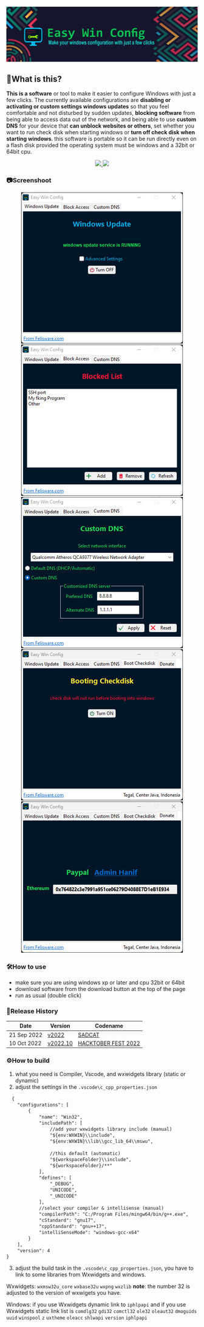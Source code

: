 ![header](Assets/Readme-Image/header.png)

## 🤔What is this?
**This is a software** or tool to make it easier to configure Windows with just a few clicks. The currently available configurations are **disabling or activating or custom settings windows updates** so that you feel comfortable and not disturbed by sudden updates, **blocking software** from being able to access data out of the network, and being able to use **custom DNS** for your device that **can unblock websites or others**, set whether you want to run check disk when starting windows or **turn off check disk when starting windows**. this software is portable so it can be run directly even on a flash disk provided the operating system must be windows and a 32bit or 64bit cpu.

<p align="center">
    <a href="https://safefileku.com/download/krFtHUCRYFWiJwf">
        <img src="https://img.shields.io/badge/Download-32Bits-brightgreen?style=for-the-badge&logo=mediafire&logoColor=white">
    </a>
    <a href="https://safefileku.com/download/8opZ6FBWRWz2lFA">
        <img src="https://img.shields.io/badge/Download-64Bits-brightgreen?style=for-the-badge&logo=mediafire&logoColor=white">
    </a>
</p>

### 📷Screenshoot
<p align="center">
    <img src="Assets\Readme-Image\screenshot-1.png">
    <img src="Assets\Readme-Image\screenshot-2.png">
    <img src="Assets\Readme-Image\screenshot-3.png">
    <img src="Assets\Readme-Image\screenshot-4.png">
    <img src="Assets\Readme-Image\screenshot-5.png">
</p>

### 🛠️How to use
- make sure you are using windows xp or later and cpu 32bit or 64bit
- download software from the download button at the top of the page
- run as usual (double click)

### 📜Release History
|Date|Version|Codename|
|-----------|---------|----------|
|21 Sep 2022|[v2022](https://github.com/felisware/Easy-Win-Config/releases/tag/v2022)|[SADCAT](https://github.com/felisware/Easy-Win-Config/releases/tag/v2022)|
|10 Oct 2022|[v2022.10](https://github.com/felisware/Easy-Win-Config/releases/tag/v2022.10)|[HACKTOBER FEST 2022](https://github.com/felisware/Easy-Win-Config/releases/tag/v2022.10)|

### ⚙️How to build
1. what you need is Compiler, Vscode, and wxwidgets library (static or dynamic)
2. adjust the settings in the `.vscode\c_cpp_properties.json`
```shell
  {
    "configurations": [
        {
            "name": "Win32",
            "includePath": [
                //add your wxwidgets library include (manual)
                "${env:WXWIN}\\include",
                "${env:WXWIN}\\lib\\gcc_lib_64\\mswu",

                //this default (automatic)
                "${workspaceFolder}\\include",
                "${workspaceFolder}/**"
            ],
            "defines": [
                "_DEBUG",
                "UNICODE",
                "_UNICODE"
            ],
            //select your compiler & intellisense (manual)
            "compilerPath": "C:/Program Files/mingw64/bin/g++.exe",
            "cStandard": "gnu17",
            "cppStandard": "gnu++17",
            "intelliSenseMode": "windows-gcc-x64"
        }
    ],
    "version": 4
}
```
3. adjust the build task in the `.vscode\c_cpp_properties.json`, you have to link to some libraries from Wxwidgets and windows.

Wxwidgets: `wxmsw32u_core` `wxbase32u` `wxpng` `wxzlib`
**note**: the number 32 is adjusted to the version of wxwigets you have.

Windows: if you use Wxwidgets dynamic link to `iphlpapi` and if you use Wxwidgets static link list is `comdlg32` `gdi32` `comctl32` `ole32` `oleaut32` `dmoguids` `uuid` `winspool` `z` `uxtheme` `oleacc` `shlwapi` `version` `iphlpapi`